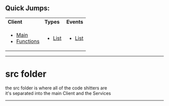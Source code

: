 ## Quick Jumps:

<table>

<tr>
<td> <b>Client</b> </td><td> <b>Types</b> </td><td> <b>Events</b> </td>
</tr>

<tr><td>
  
- [Main](https://github.com/paishee/noscord.js/blob/main/src/Client/index.js)
- [Functions](https://github.com/paishee/noscord.js/tree/main/src/Client/custard)

</td><td>

- [List](https://github.com/paishee/noscord.js/tree/main/src/Services/TypeService/types)
  
</td><td>

- [List](https://github.com/paishee/noscord.js/tree/main/src/Services/EventService/glue/events)
  
</td></tr>

  
</table>


---

# src folder
the src folder is where all of the code shitters are<br>
it's separated into the main Client and the Services


---
